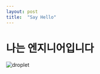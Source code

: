 ```yaml
---
layout: post
title:  "Say Hello"
---
```


# 나는 엔지니어입니다



![droplet](/home/marojeon/Blog/wjsakfh.github.io/images/2021-10-10-Hello/droplet.jpeg)
